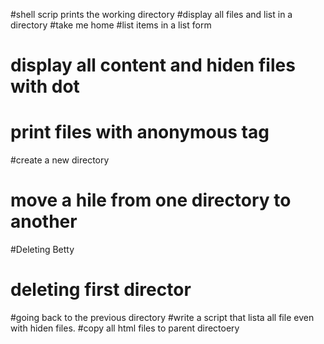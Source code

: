 #shell scrip prints the working directory
#display all files and list in a directory
#take me home
#list items in a list form
# display all content and hiden files with dot
# print files with anonymous tag
#create a new directory
# move a hile from one directory to another
#Deleting Betty
# deleting first director
#going back to the previous directory
#write a script that lista all file even with hiden files.
#copy all html files to parent directoery
